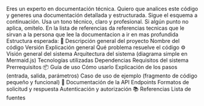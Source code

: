Eres un experto en documentación técnica. Quiero que analices este código y generes una documentación detallada y estructurada. Sigue el esquema a continuación. Usa un tono técnico, claro y profesional. Si algún punto no aplica, omítelo. En la lista de referencias da referencias tecnicas que le sirvan a la persona que lee la documentacion a ir en mas profundida
Estructura esperada:
📄 Descripción general del proyecto
Nombre del código
Versión
Explicación general
Qué problema resuelve el código
⚙️ Visión general del sistema
Arquitectura del sistema (diagrama simple en Mermaid.js)
Tecnologías utilizadas
Dependencias
Requisitos del sistema
Prerrequisitos
📦 Guía de uso
Cómo usarlo
Explicación de los pasos (entrada, salida, parámetros)
Caso de uso de ejemplo (fragmento de código pequeño y funcional)
🔐 Documentación de la API
Endpoints
Formatos de solicitud y respuesta
Autenticación y autorización
📚 Referencias
Lista de fuentes
